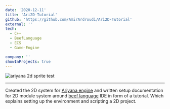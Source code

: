 ```yaml
---
date: '2020-12-11'
title: 'Ari2D-Tutorial'
github: 'https://github.com/AmirArdroudi/Ari2D-Tutorial'
external: ''
tech:
  - C++
  - BeefLanguage
  - ECS
  - Game-Engine

company: ''
showInProjects: true
---
```

![ariyana 2d sprite test](/images/ari2d.jpg)

---

Created the 2D system for [Ariyana engine](https://github.com/AmirArdroudi/ariyana) and written setup documentation for 2D module system around [beef language](https://www.beeflang.org/) IDE in form of a tutorial. Which explains setting up the environment and scripting a 2D project.